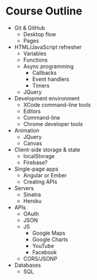 # Course Outline

- Git & GitHub
  - Desktop flow
  - Pages
- HTML/JavaScript refresher
  - Variables
  - Functions
  - Async programming
    - Callbacks
    - Event handlers
    - Timers
  - JQuery
- Development environment
  - XCode command-line tools
  - Editors
  - Command-line
  - Chrome developer tools
- Animation
  - JQuery
  - Canvas
- Client-side storage & state
  - localStorage
  - Firebase?
- Single-page apps
  - Angular or Ember
  - Creating APIs
- Servers
  - Sinatra
  - Heroku
- APIs
  - OAuth
  - JSON
  - JS
    - Google Maps
    - Google Charts
    - YouTube
    - Facebook
  - CORS/JSONP
- Databases
  - SQL

